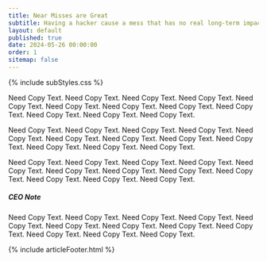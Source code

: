 ```yaml
---
title: Near Misses are Great
subtitle: Having a hacker cause a mess that has no real long-term impact is a powerful learning tool. 
layout: default
published: true
date: 2024-05-26 00:00:00
order: 1
sitemap: false
---
```


{% include subStyles.css %}

Need Copy Text. Need Copy Text. Need Copy Text. Need Copy Text. Need Copy Text. Need Copy Text.
Need Copy Text. Need Copy Text. Need Copy Text. Need Copy Text. Need Copy Text. Need Copy Text.

Need Copy Text. Need Copy Text. Need Copy Text. Need Copy Text. Need Copy Text. Need Copy Text.
Need Copy Text. Need Copy Text. Need Copy Text. Need Copy Text. Need Copy Text. Need Copy Text.

Need Copy Text. Need Copy Text. Need Copy Text. Need Copy Text. Need Copy Text. Need Copy Text.
Need Copy Text. Need Copy Text. Need Copy Text. Need Copy Text. Need Copy Text. Need Copy Text.

<div class="tech-note">
    <h5>
        CEO Note
    </h5>
    <p>
        Need Copy Text. Need Copy Text. Need Copy Text. Need Copy Text. Need Copy Text. Need Copy Text.
        Need Copy Text. Need Copy Text. Need Copy Text. Need Copy Text. Need Copy Text. Need Copy Text.
    </p>
</div>

{% include articleFooter.html %}
